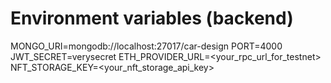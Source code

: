 # Environment variables (backend)
MONGO_URI=mongodb://localhost:27017/car-design
PORT=4000
JWT_SECRET=verysecret
ETH_PROVIDER_URL=<your_rpc_url_for_testnet>
NFT_STORAGE_KEY=<your_nft_storage_api_key>
